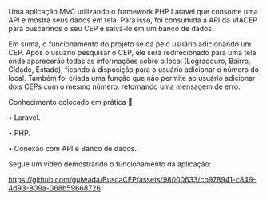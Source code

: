 Uma aplicação MVC utilizando o framework PHP Laravel que consome uma API e mostra seus dados em tela. Para isso, foi consumida a API da VIACEP para buscarmos o seu CEP e salvá-lo em um banco de dados.

Em suma, o funcionamento do projeto se dá pelo usuário adicionando um CEP. Após o usuário pesquisar o CEP, ele será redirecionado para uma tela onde aparecerão todas as informações sobre o local (Logradouro, Bairro, Cidade, Estado), ficando à disposição para o usuário adicionar o número do local. Também foi criada uma função que não permite ao usuário adicionar dois CEPs com o mesmo número, retornando uma mensagem de erro.

Conhecimento colocado em prática :notebook_with_decorative_cover:	

•	Laravel.

•	PHP.

•	Conexão com API e Banco de dados.

Segue um vídeo demostrando o funcionamento da aplicação:

https://github.com/guiwada/BuscaCEP/assets/98000633/cb978941-c849-4d93-809a-068b59668726

